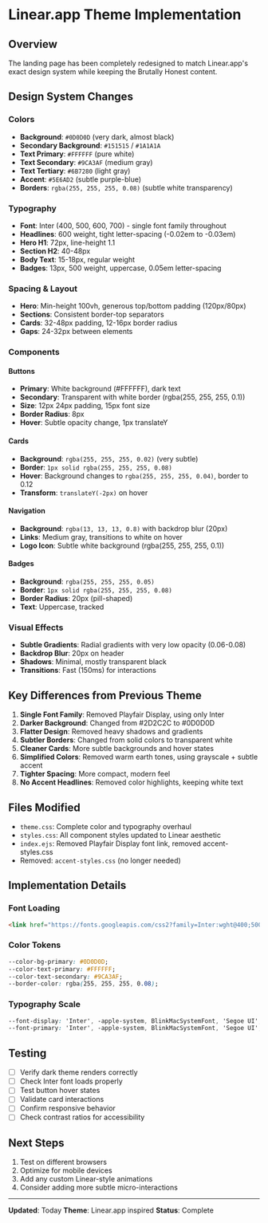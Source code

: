 # Linear.app Theme Implementation

## Overview
The landing page has been completely redesigned to match Linear.app's exact design system while keeping the Brutally Honest content.

## Design System Changes

### Colors
- **Background**: `#0D0D0D` (very dark, almost black)
- **Secondary Background**: `#151515` / `#1A1A1A`
- **Text Primary**: `#FFFFFF` (pure white)
- **Text Secondary**: `#9CA3AF` (medium gray)
- **Text Tertiary**: `#6B7280` (light gray)
- **Accent**: `#5E6AD2` (subtle purple-blue)
- **Borders**: `rgba(255, 255, 255, 0.08)` (subtle white transparency)

### Typography
- **Font**: Inter (400, 500, 600, 700) - single font family throughout
- **Headlines**: 600 weight, tight letter-spacing (-0.02em to -0.03em)
- **Hero H1**: 72px, line-height 1.1
- **Section H2**: 40-48px
- **Body Text**: 15-18px, regular weight
- **Badges**: 13px, 500 weight, uppercase, 0.05em letter-spacing

### Spacing & Layout
- **Hero**: Min-height 100vh, generous top/bottom padding (120px/80px)
- **Sections**: Consistent border-top separators
- **Cards**: 32-48px padding, 12-16px border radius
- **Gaps**: 24-32px between elements

### Components

#### Buttons
- **Primary**: White background (#FFFFFF), dark text
- **Secondary**: Transparent with white border (rgba(255, 255, 255, 0.1))
- **Size**: 12px 24px padding, 15px font size
- **Border Radius**: 8px
- **Hover**: Subtle opacity change, 1px translateY

#### Cards
- **Background**: `rgba(255, 255, 255, 0.02)` (very subtle)
- **Border**: `1px solid rgba(255, 255, 255, 0.08)`
- **Hover**: Background changes to `rgba(255, 255, 255, 0.04)`, border to 0.12
- **Transform**: `translateY(-2px)` on hover

#### Navigation
- **Background**: `rgba(13, 13, 13, 0.8)` with backdrop blur (20px)
- **Links**: Medium gray, transitions to white on hover
- **Logo Icon**: Subtle white background (rgba(255, 255, 255, 0.1))

#### Badges
- **Background**: `rgba(255, 255, 255, 0.05)`
- **Border**: `1px solid rgba(255, 255, 255, 0.08)`
- **Border Radius**: 20px (pill-shaped)
- **Text**: Uppercase, tracked

### Visual Effects
- **Subtle Gradients**: Radial gradients with very low opacity (0.06-0.08)
- **Backdrop Blur**: 20px on header
- **Shadows**: Minimal, mostly transparent black
- **Transitions**: Fast (150ms) for interactions

## Key Differences from Previous Theme

1. **Single Font Family**: Removed Playfair Display, using only Inter
2. **Darker Background**: Changed from #2D2C2C to #0D0D0D
3. **Flatter Design**: Removed heavy shadows and gradients
4. **Subtler Borders**: Changed from solid colors to transparent white
5. **Cleaner Cards**: More subtle backgrounds and hover states
6. **Simplified Colors**: Removed warm earth tones, using grayscale + subtle accent
7. **Tighter Spacing**: More compact, modern feel
8. **No Accent Headlines**: Removed color highlights, keeping white text

## Files Modified
- `theme.css`: Complete color and typography overhaul
- `styles.css`: All component styles updated to Linear aesthetic
- `index.ejs`: Removed Playfair Display font link, removed accent-styles.css
- Removed: `accent-styles.css` (no longer needed)

## Implementation Details

### Font Loading
```html
<link href="https://fonts.googleapis.com/css2?family=Inter:wght@400;500;600;700&display=swap" rel="stylesheet">
```

### Color Tokens
```css
--color-bg-primary: #0D0D0D;
--color-text-primary: #FFFFFF;
--color-text-secondary: #9CA3AF;
--border-color: rgba(255, 255, 255, 0.08);
```

### Typography Scale
```css
--font-display: 'Inter', -apple-system, BlinkMacSystemFont, 'Segoe UI', sans-serif;
--font-primary: 'Inter', -apple-system, BlinkMacSystemFont, 'Segoe UI', sans-serif;
```

## Testing
- [ ] Verify dark theme renders correctly
- [ ] Check Inter font loads properly
- [ ] Test button hover states
- [ ] Validate card interactions
- [ ] Confirm responsive behavior
- [ ] Check contrast ratios for accessibility

## Next Steps
1. Test on different browsers
2. Optimize for mobile devices
3. Add any custom Linear-style animations
4. Consider adding more subtle micro-interactions

---

**Updated**: Today
**Theme**: Linear.app inspired
**Status**: Complete

